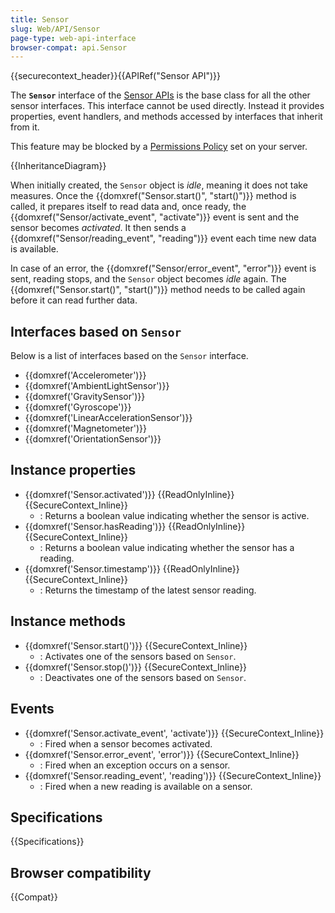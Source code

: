 ```yaml
---
title: Sensor
slug: Web/API/Sensor
page-type: web-api-interface
browser-compat: api.Sensor
---
```


{{securecontext_header}}{{APIRef("Sensor API")}}

The **`Sensor`** interface of the [Sensor APIs](/en-US/docs/Web/API/Sensor_APIs) is the base class for all the other sensor interfaces. This interface cannot be used directly. Instead it provides properties, event handlers, and methods accessed by interfaces that inherit from it.

This feature may be blocked by a [Permissions Policy](/en-US/docs/Web/HTTP/Permissions_Policy) set on your server.

{{InheritanceDiagram}}

When initially created, the `Sensor` object is _idle_, meaning it does not take measures. Once the {{domxref("Sensor.start()", "start()")}} method is called, it prepares itself to read data and, once ready, the {{domxref("Sensor/activate_event", "activate")}} event is sent and the sensor becomes _activated_. It then sends a {{domxref("Sensor/reading_event", "reading")}} event each time new data is available.

In case of an error, the {{domxref("Sensor/error_event", "error")}} event is sent, reading stops, and the `Sensor` object becomes _idle_ again. The {{domxref("Sensor.start()", "start()")}} method needs to be called again before it can read further data.

## Interfaces based on `Sensor`

Below is a list of interfaces based on the `Sensor` interface.

- {{domxref('Accelerometer')}}
- {{domxref('AmbientLightSensor')}}
- {{domxref('GravitySensor')}}
- {{domxref('Gyroscope')}}
- {{domxref('LinearAccelerationSensor')}}
- {{domxref('Magnetometer')}}
- {{domxref('OrientationSensor')}}

## Instance properties

- {{domxref('Sensor.activated')}} {{ReadOnlyInline}} {{SecureContext_Inline}}
  - : Returns a boolean value indicating whether the sensor is active.
- {{domxref('Sensor.hasReading')}} {{ReadOnlyInline}} {{SecureContext_Inline}}
  - : Returns a boolean value indicating whether the sensor has a reading.
- {{domxref('Sensor.timestamp')}} {{ReadOnlyInline}} {{SecureContext_Inline}}
  - : Returns the timestamp of the latest sensor reading.

## Instance methods

- {{domxref('Sensor.start()')}} {{SecureContext_Inline}}
  - : Activates one of the sensors based on `Sensor`.
- {{domxref('Sensor.stop()')}} {{SecureContext_Inline}}
  - : Deactivates one of the sensors based on `Sensor`.

## Events

- {{domxref('Sensor.activate_event', 'activate')}} {{SecureContext_Inline}}
  - : Fired when a sensor becomes activated.
- {{domxref('Sensor.error_event', 'error')}} {{SecureContext_Inline}}
  - : Fired when an exception occurs on a sensor.
- {{domxref('Sensor.reading_event', 'reading')}} {{SecureContext_Inline}}
  - : Fired when a new reading is available on a sensor.

## Specifications

{{Specifications}}

## Browser compatibility

{{Compat}}
